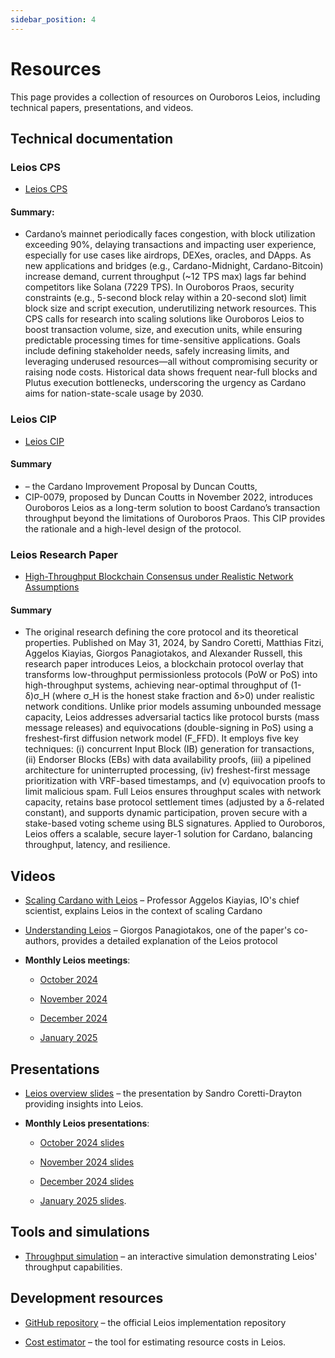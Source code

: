 ```yaml
---
sidebar_position: 4
---
```


# Resources

This page provides a collection of resources on Ouroboros Leios, including
technical papers, presentations, and videos.

## Technical documentation

### Leios CPS

- [Leios CPS](https://github.com/cardano-foundation/CIPs/blob/master/CPS-0018/README.md)

#### Summary:

- Cardano’s mainnet periodically faces congestion, with block utilization
  exceeding 90%, delaying transactions and impacting user experience, especially
  for use cases like airdrops, DEXes, oracles, and DApps. As new applications
  and bridges (e.g., Cardano-Midnight, Cardano-Bitcoin) increase demand, current
  throughput (~12 TPS max) lags far behind competitors like Solana (7229 TPS).
  In Ouroboros Praos, security constraints (e.g., 5-second block relay within a
  20-second slot) limit block size and script execution, underutilizing network
  resources. This CPS calls for research into scaling solutions like Ouroboros
  Leios to boost transaction volume, size, and execution units, while ensuring
  predictable processing times for time-sensitive applications. Goals include
  defining stakeholder needs, safely increasing limits, and leveraging underused
  resources—all without compromising security or raising node costs. Historical
  data shows frequent near-full blocks and Plutus execution bottlenecks,
  underscoring the urgency as Cardano aims for nation-state-scale usage by 2030.

### Leios CIP

- [Leios CIP](https://github.com/cardano-foundation/CIPs/pull/379)

#### Summary

- – the Cardano Improvement Proposal by Duncan Coutts,
- CIP-0079, proposed by Duncan Coutts in November 2022, introduces Ouroboros
  Leios as a long-term solution to boost Cardano’s transaction throughput beyond
  the limitations of Ouroboros Praos. This CIP provides the rationale and a
  high-level design of the protocol.

### Leios Research Paper

- [High-Throughput Blockchain Consensus under Realistic Network Assumptions](https://iohk.io/en/research/library/papers/high-throughput-blockchain-consensus-under-realistic-network-assumptions/)

#### Summary

- The original research defining the core protocol and its theoretical
  properties. Published on May 31, 2024, by Sandro Coretti, Matthias Fitzi,
  Aggelos Kiayias, Giorgos Panagiotakos, and Alexander Russell, this research
  paper introduces Leios, a blockchain protocol overlay that transforms
  low-throughput permissionless protocols (PoW or PoS) into high-throughput
  systems, achieving near-optimal throughput of (1-δ)σ_H (where σ_H is the
  honest stake fraction and δ>0) under realistic network conditions. Unlike
  prior models assuming unbounded message capacity, Leios addresses adversarial
  tactics like protocol bursts (mass message releases) and equivocations
  (double-signing in PoS) using a freshest-first diffusion network model
  (F_FFD). It employs five key techniques: (i) concurrent Input Block (IB)
  generation for transactions, (ii) Endorser Blocks (EBs) with data availability
  proofs, (iii) a pipelined architecture for uninterrupted processing, (iv)
  freshest-first message prioritization with VRF-based timestamps, and (v)
  equivocation proofs to limit malicious spam. Full Leios ensures throughput
  scales with network capacity, retains base protocol settlement times (adjusted
  by a δ-related constant), and supports dynamic participation, proven secure
  with a stake-based voting scheme using BLS signatures. Applied to Ouroboros,
  Leios offers a scalable, secure layer-1 solution for Cardano, balancing
  throughput, latency, and resilience.

## Videos

- [Scaling Cardano with Leios](https://www.youtube.com/watch?v=Czmg9WmSCcI) –
  Professor Aggelos Kiayias, IO's chief scientist, explains Leios in the context
  of scaling Cardano

- [Understanding Leios](https://www.youtube.com/watch?v=YEcYVygdhzU) – Giorgos
  Panagiotakos, one of the paper's co-authors, provides a detailed explanation
  of the Leios protocol

- **Monthly Leios meetings**:

  - [October 2024](https://drive.google.com/file/d/12VE0__S0knHqXXpIVdXGWvDipK0g89p_/view?usp=sharing)

  - [November 2024](https://drive.google.com/file/d/1W4iu4MwOXILXes1Zi43MeM505KAOHXso/view?usp=sharing)

  - [December 2024](https://drive.google.com/file/d/1F07oKxBgdOEasGcstxEavkPCgr58sbIO/view?usp=sharing)

  - [January 2025](https://www.youtube.com/live/6ovcWDCdqFU?si=-dgnvO7353tUyiDZ&t=120)

## Presentations

- [Leios overview slides](https://docs.google.com/presentation/d/1W_KHdvdLNDEStE99D7Af2SRiTqZNnVLQiEPqRHJySqI/edit?usp=sharing)
  – the presentation by Sandro Coretti-Drayton providing insights into Leios.

- **Monthly Leios presentations**:

  - [October 2024 slides](https://docs.google.com/presentation/d/1KgjJyP6yZyZKCGum3deoIyooYUOretA9W6dTtXv1fso/edit?usp=sharing)

  - [November 2024 slides](https://docs.google.com/presentation/d/11LHQeUuv-TQfiy9GwXkrffSimFjSq8tdTB8qIB-Pk3U/edit?usp=sharing)

  - [December 2024 slides](https://docs.google.com/presentation/d/1LwpcXnXLgrYTSDalJY1SfpeyU_4lIkYhyMy5Kv0Huzw/edit?usp=sharing)

  - [January 2025 slides](https://docs.google.com/presentation/d/1qKXe3CvAvJGVWAssjrKpRrRABMT6I39E1FxUWQ_PZzo/edit?usp=sharing).

## Tools and simulations

- [Throughput simulation](https://www.insightmaker.com/insight/5B3Sq5gsrcGzTD11GyZJ0u/Cardano-Throughput-v0-2)
  – an interactive simulation demonstrating Leios' throughput capabilities.

## Development resources

- [GitHub repository](https://github.com/input-output-hk/ouroboros-leios) – the
  official Leios implementation repository

- [Cost estimator](https://leios.cardano-scaling.org/cost-estimator/) – the tool
  for estimating resource costs in Leios.
